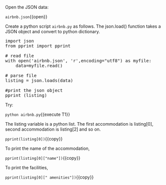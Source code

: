 
Open the JSON data: 

`airbnb.json`{{open}}


Create a python script `airbnb.py` as follows. 
The json.load() function takes a JSON object and convert to python dictionary.


<pre class="file" data-filename="airbnb.py" data-target="replace">
import json
from pprint import pprint

# read file
with open('airbnb.json', 'r',encoding="utf8") as myfile:
    data=myfile.read()

# parse file
listing = json.loads(data)

#print the json object
pprint (listing)
</pre>


Try:

`python airbnb.py`{{execute T1}}


The listing variable is a python list. The first accommodation is listing[0], second accommodation is listing[2] and so on.

`pprint(listing[0])`{{copy}}

To print the name of the accommodation, 

`pprint(listing[0]["name"])`{{copy}}


To print the facilities, 

`pprint(listing[0][" amenities"])`{{copy}}




